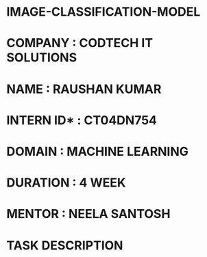 # IMAGE-CLASSIFICATION-MODEL

# COMPANY : CODTECH IT SOLUTIONS

# NAME : RAUSHAN KUMAR

# INTERN ID* : CT04DN754

# DOMAIN : MACHINE LEARNING

# DURATION : 4 WEEK

# MENTOR : NEELA SANTOSH

# TASK DESCRIPTION 
